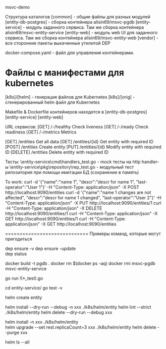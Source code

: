 msvc-demo

Структура каталогов
[common] - общие файлы для разных модулей
[entity-db-postgres] - сборка контейнера alisin69/msvc-pgdb
[entity-service] - модуль заданного сервиса. Там же сборка контейнера alisin69/msvc-entity-service
[entity-web] - модуль web UI для заданного сервиса. Там же сборка контейнера alisin69/msvc-entity-web
[vendor] - все сторонние пакеты выкаченные утилитой DEP

docker-compose.yaml - файл для управления контейнерами.

# Файлы с манифестами для kubernetes
[k8s]/[helm] - генерация файлов для Kubernetes
[k8s]/[orig] - сгенерированный helm файл для Kubernetes

Makefile & Dockerfile контейнеров находятся в 
  [entity-db-postgres]
  [entity-service]
  [entity-web]
  
URL сервисов:
[GET]    /-/healthy      Check liveness
[GET]    /-/ready        Check readiness
[GET]    /-/metrics      Metrics

[GET]    /entities       Get all data
[GET]    /entities/{id}  Get entity with required ID
[POST]   /entities       Create entity
[PUT]    /entities/{id}  Modify entity with required ID
[DELETE] /entities       Delete entity with required ID

Тесты:
\entity-service\cmd\handlers_test.go       - mock  тесты на http handler-ы 
\entity-service\pkg\repository\rep_test.go - модульный тест репозитория при помощи имитации БД (сохранение в память)


To work:
curl -d '{"name":"name 1", "descr":"descr for name 1", "last-operator":"User 1"}' -H "Content-Type: application/json" -X POST http://localhost:9090/entities
curl -d '{"name":"name 1 changes are not affected", "descr":"descr for name 1 changed", "last-operator":"User 2"}' -H "Content-Type: application/json" -X PUT http://localhost:9090/entities/1
curl -H "Content-Type: application/json" -X DELETE http://localhost:9090/entities/1
curl -H "Content-Type: application/json" -X GET http://localhost:9090/entities/1
curl -H "Content-Type: application/json" -X GET http://localhost:9090/entities


=============================
Примеры команд, которые могут пригодиться

dep ensure -v
dep ensure -update  
dep status


docker build -t pgdb .
docker rm $(docker ps -aq)
docker rmi msvc-pgdb msvc-entity-service

go run !(*_test).go

cd entity-service/
go test -v


helm create entity

helm install --dry-run --debug -n xxx ./k8s/helm/entity
helm lint --strict ./k8s/helm/entity
helm delete --dry-run --debug xxx 

helm install -n xxx ./k8s/helm/entity   
helm upgrade --set rest.replicaCount=3 xxx ./k8s/helm/entity 
helm delete --purge xxx 

helm ls --all   


